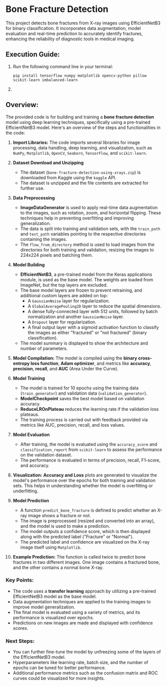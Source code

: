 # Bone Fracture Detection
This project detects bone fractures from X-ray images using EfficientNetB3 for binary classification. It incorporates data augmentation, model evaluation and real-time prediction to accurately identify fractures, enhancing the reliability of diagnostic tools in medical imaging.

## Execution Guide:
1. Run the following command line in your terminal:
   ```
   pip install tensorflow numpy matplotlib opencv-python pillow scikit-learn imbalanced-learn
   ```

2.    

## Overview:
The provided code is for building and training a **bone fracture detection** model using deep learning techniques, specifically using a pre-trained EfficientNetB3 model. Here's an overview of the steps and functionalities in the code:

1. **Import Libraries:** 
The code imports several libraries for image processing, data handling, deep learning, and visualization, such as `NumPy`, `Matplotlib`, `OpenCV`, `Seaborn`, `TensorFlow`, and `scikit-learn`.

2. **Dataset Download and Unzipping**
   - The dataset (`bone-fracture-detection-using-xrays.zip`) is downloaded from Kaggle using the `kaggle` API.
   - The dataset is unzipped and the file contents are extracted for further use.

3. **Data Preprocessing**
   - **ImageDataGenerator** is used to apply real-time data augmentation to the images, such as rotation, zoom, and horizontal flipping. These techniques help in preventing overfitting and improving generalization.
   - The data is split into training and validation sets, with the `train_path` and `test_path` variables pointing to the respective directories containing the images.
   - The `flow_from_directory` method is used to load images from the directories for both training and validation, resizing the images to 224x224 pixels and batching them.

4. **Model Building**
   - **EfficientNetB3**, a pre-trained model from the Keras applications module, is used as the base model. The weights are loaded from ImageNet, but the top layers are excluded.
   - The base model layers are frozen to prevent retraining, and additional custom layers are added on top:
     - A `GaussianNoise` layer for regularization.
     - A `GlobalAveragePooling2D` layer to reduce the spatial dimensions.
     - A dense fully-connected layer with 512 units, followed by batch normalization and another `GaussianNoise` layer.
     - A `Dropout` layer for regularization.
     - A final output layer with a sigmoid activation function to classify the images as either "fractured" or "not fractured" (binary classification).
   - The model summary is displayed to show the architecture and number of parameters.

5. **Model Compilation:** The model is compiled using the **binary cross-entropy loss function**, **Adam optimizer**, and metrics like **accuracy**, **precision**, **recall**, and **AUC** (Area Under the Curve).

6. **Model Training**
   - The model is trained for 10 epochs using the training data (`train_generator`) and validation data (`validation_generator`).
   - **ModelCheckpoint** saves the best model based on validation accuracy.
   - **ReduceLROnPlateau** reduces the learning rate if the validation loss plateaus.
   - The training process is carried out with feedback provided via metrics like AUC, precision, recall, and loss values.

7. **Model Evaluation**
   - After training, the model is evaluated using the `accuracy_score` and `classification_report` from `scikit-learn` to assess the performance on the validation dataset.
   - The performance is evaluated in terms of precision, recall, F1-score, and accuracy.

8. **Visualization:** **Accuracy and Loss** plots are generated to visualize the model's performance over the epochs for both training and validation sets. This helps in understanding whether the model is overfitting or underfitting.

9. **Model Prediction**
   - A function `predict_bone_fracture` is defined to predict whether an X-ray image shows a fracture or not.
   - The image is preprocessed (resized and converted into an array), and the model is used to make a prediction.
   - The model outputs a confidence score, which is then displayed along with the predicted label ("Fracture" or "Normal").
   - The predicted label and confidence are visualized on the X-ray image itself using `Matplotlib`.

10. **Example Prediction:** The function is called twice to predict bone fractures in two different images. One image contains a fractured bone, and the other contains a normal bone X-ray.

### Key Points:
- The code uses a **transfer learning** approach by utilizing a pre-trained EfficientNetB3 model as the base model.
- Data augmentation techniques are applied to the training images to improve model generalization.
- The final model is evaluated using a variety of metrics, and its performance is visualized over epochs.
- Predictions on new images are made and displayed with confidence scores.

### Next Steps:
- You can further fine-tune the model by unfreezing some of the layers of the EfficientNetB3 model.
- Hyperparameters like learning rate, batch size, and the number of epochs can be tuned for better performance.
- Additional performance metrics such as the confusion matrix and ROC curves could be visualized for more insights.
